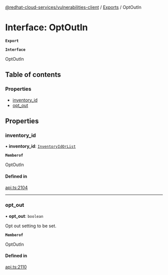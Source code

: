 [@redhat-cloud-services/vulnerabilities-client](../README.md) / [Exports](../modules.md) / OptOutIn

# Interface: OptOutIn

**`Export`**

**`Interface`**

OptOutIn

## Table of contents

### Properties

- [inventory\_id](OptOutIn.md#inventory_id)
- [opt\_out](OptOutIn.md#opt_out)

## Properties

### inventory\_id

• **inventory\_id**: [`InventoryIdOrList`](../modules.md#inventoryidorlist)

**`Memberof`**

OptOutIn

#### Defined in

[api.ts:2104](https://github.com/RedHatInsights/javascript-clients/blob/master/packages/vulnerabilities/api.ts#L2104)

___

### opt\_out

• **opt\_out**: `boolean`

Opt out setting to be set.

**`Memberof`**

OptOutIn

#### Defined in

[api.ts:2110](https://github.com/RedHatInsights/javascript-clients/blob/master/packages/vulnerabilities/api.ts#L2110)
